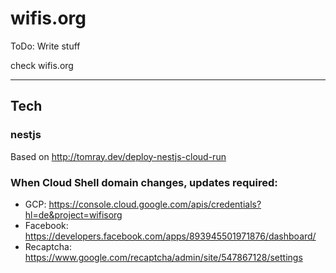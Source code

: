 # wifis.org

ToDo: Write stuff

check wifis.org

---

## Tech

### nestjs
Based on http://tomray.dev/deploy-nestjs-cloud-run

### When Cloud Shell domain changes, updates required:
 - GCP: https://console.cloud.google.com/apis/credentials?hl=de&project=wifisorg
 - Facebook: https://developers.facebook.com/apps/893945501971876/dashboard/
 - Recaptcha: https://www.google.com/recaptcha/admin/site/547867128/settings
